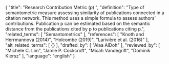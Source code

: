 {
  "title": "Research Contribution Metric (p) ",
  "definition": "Type of semantometric measure assessing similarity of publications connected in a citation network. This method uses a simple formula to assess authors’ contributions. Publication p can be estimated based on the semantic distance from the publications cited by p to publications citing p.",
  "related_terms": [
    "Semantometrics"
  ],
  "references": [
    "Knoth and Herrmannova (2014)",
    "Holcombe (2019)",
    "Larivière et al. (2016)"
  ],
  "alt_related_terms": [
    {}
  ],
  "drafted_by": [
    "Alaa AlDoh"
  ],
  "reviewed_by": [
    "Michele C. Lim",
    "Jamie P. Cockcroft",
    "Micah Vandegrift",
    "Dominik Kiersz"
  ],
  "language": "english"
}
